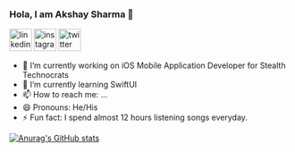 ### Hola, I am Akshay Sharma 👋

[<img src='https://cdn.jsdelivr.net/npm/simple-icons@3.0.1/icons/linkedin.svg' alt='linkedin' height='40'>](https://www.linkedin.com/in/Akshay(Akki)sharma/)  [<img src='https://cdn.jsdelivr.net/npm/simple-icons@3.0.1/icons/instagram.svg' alt='instagram' height='40'>](https://www.instagram.com/official_akshaysharma.as/)  [<img src='https://cdn.jsdelivr.net/npm/simple-icons@3.0.1/icons/twitter.svg' alt='twitter' height='40'>](https://twitter.com/@itsSharma2230)  


- 🔭 I’m currently working on iOS Mobile Application Developer for Stealth Technocrats
- 🌱 I’m currently learning SwiftUI
- 📫 How to reach me: ...
- 😄 Pronouns: He/His
- ⚡ Fun fact: I spend almost 12 hours listening songs everyday.

[![Anurag's GitHub stats](https://github-readme-stats.vercel.app/api?username=AkshaySharma2230)](https://github.com/anuraghazra/github-readme-stats)

